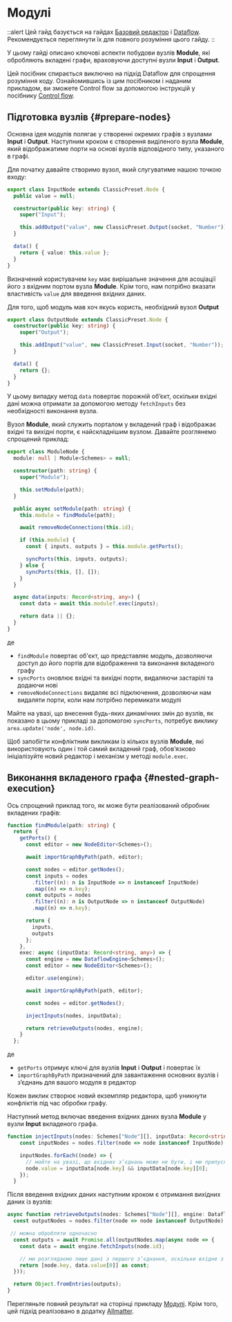 # Модулі

::alert
Цей гайд базується на гайдах [Базовий редактор](/uk/docs/guides/basic) і [Dataflow](/uk/docs/guides/processing/dataflow). Рекомендується переглянути їх для повного розуміння цього гайду.
::

У цьому гайді описано ключові аспекти побудови вузлів **Module**, які обробляють вкладені графи, враховуючи доступні вузли **Input** і **Output**.

Цей посібник спирається виключно на підхід Dataflow для спрощення розуміння коду. Ознайомившись із цим посібником і наданим прикладом, ви зможете Control flow за допомогою інструкцій у посібнику [Control flow](/uk/docs/guides/processing/control-flow).

## Підготовка вузлів {#prepare-nodes}

Основна ідея модулів полягає у створенні окремих графів з вузлами **Input** і **Output**. Наступним кроком є створення виділеного вузла **Module**, який відображатиме порти на основі вузлів відповідного типу, указаного в графі.

Для початку давайте створимо вузол, який слугуватиме нашою точкою входу:

```ts
export class InputNode extends ClassicPreset.Node {
  public value = null;

  constructor(public key: string) {
    super("Input");

    this.addOutput("value", new ClassicPreset.Output(socket, "Number"));
  }

  data() {
    return { value: this.value };
  }
}
```

Визначений користувачем `key` має вирішальне значення для асоціації його з вхідним портом вузла **Module**. Крім того, нам потрібно вказати властивість `value` для введення вхідних даних.

Для того, щоб модуль мав хоч якусь користь, необхідний вузол **Output**

```ts
export class OutputNode extends ClassicPreset.Node {
  constructor(public key: string) {
    super("Output");

    this.addInput("value", new ClassicPreset.Input(socket, "Number"));
  }

  data() {
    return {};
  }
}
```

У цьому випадку метод `data` повертає порожній об’єкт, оскільки вхідні дані можна отримати за допомогою методу `fetchInputs` без необхідності виконання вузла.

Вузол **Module**, який служить порталом у вкладений граф і відображає вхідні та вихідні порти, є найскладнішим вузлом. Давайте розглянемо спрощений приклад:

```ts
export class ModuleNode {
  module: null | Module<Schemes> = null;

  constructor(path: string) {
    super("Module");

    this.setModule(path);
  }

  public async setModule(path: string) {
    this.module = findModule(path);

    await removeNodeConnections(this.id);

    if (this.module) {
      const { inputs, outputs } = this.module.getPorts();

      syncPorts(this, inputs, outputs);
    } else {
      syncPorts(this, [], []);
    }
  }

  async data(inputs: Record<string, any>) {
    const data = await this.module?.exec(inputs);

    return data || {};
  }
}
```

де
- `findModule` повертає об'єкт, що представляє модуль, дозволяючи доступ до його портів для відображення та виконання вкладеного графу
- `syncPorts` оновлює вхідні та вихідні порти, видаляючи застарілі та додаючи нові
- `removeNodeConnections` видаляє всі підключення, дозволяючи нам видаляти порти, коли нам потрібно перемикати модулі

Майте на увазі, що внесення будь-яких динамічних змін до вузлів, як показано в цьому прикладі за допомогою `syncPorts`, потребує виклику `area.update('node', node.id)`.

Щоб запобігти конфліктним викликам із кількох вузлів **Module**, які використовують один і той самий вкладений граф, обов’язково ініціалізуйте новий редактор і механізм у методі `module.exec`.

## Виконання вкладеного графа {#nested-graph-execution}

Ось спрощений приклад того, як може бути реалізований обробник вкладених графів:

```ts
function findModule(path: string) {
  return {
    getPorts() {
      const editor = new NodeEditor<Schemes>();

      await importGraphByPath(path, editor);

      const nodes = editor.getNodes();
      const inputs = nodes
        .filter((n): n is InputNode => n instanceof InputNode)
        .map((n) => n.key);
      const outputs = nodes
        .filter((n): n is OutputNode => n instanceof OutputNode)
        .map((n) => n.key);

      return {
        inputs,
        outputs
      };
    },
    exec: async (inputData: Record<string, any>) => {
      const engine = new DataflowEngine<Schemes>();
      const editor = new NodeEditor<Schemes>();

      editor.use(engine);

      await importGraphByPath(path, editor);

      const nodes = editor.getNodes();

      injectInputs(nodes, inputData);

      return retrieveOutputs(nodes, engine);
    }
  };
```

де
- `getPorts` отримує ключі для вузлів **Input** і **Output** і повертає їх
- `importGraphByPath` призначений для завантаження основних вузлів і з’єднань для вашого модуля в редактор

Кожен виклик створює новий екземпляр редактора, щоб уникнути конфліктів під час обробки графу.

Наступний метод включає введення вхідних даних вузла **Module** у вузли **Input** вкладеного графа.

```ts
function injectInputs(nodes: Schemes["Node"][], inputData: Record<string, any>) {
    const inputNodes = nodes.filter(node => node instanceof InputNode);

    inputNodes.forEach((node) => {
      // майте на увазі, що вхідних з’єднань може не бути, і ми припускаємо, що можливе максимум одне з’єднання
      node.value = inputData[node.key] && inputData[node.key][0];
    });
  }
```

Після введення вхідних даних наступним кроком є отримання вихідних даних із вузлів:

```ts
async function retrieveOutputs(nodes: Schemes["Node"][], engine: DataflowEngine<Schemes>) {
  const outputNodes = nodes.filter(node => node instanceof OutputNode);

 // можна обробляти одночасно
  const outputs = await Promise.all(outputNodes.map(async node => {
    const data = await engine.fetchInputs(node.id);

    // ми розглядаємо лише дані з першого з’єднання, оскільки вхідне з’єднання може бути щонайбільше одне
    return [node.key, data.value[0]] as const;
  }));

  return Object.fromEntries(outputs);
}
```

Перегляньте повний результат на сторінці прикладу [Модулі](/uk/examples/modules). Крім того, цей підхід реалізовано в додатку [Allmatter](https://github.com/Ni55aN/allmatter).
